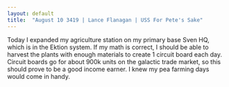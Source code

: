 ```yaml
---
layout: default
title:  "August 10 3419 | Lance Flanagan | USS For Pete's Sake"
---
```


<p>Today I expanded my agriculture station on my primary base Sven HQ, which is in the Ektion system. If my math is correct, I should be able to harvest the plants with enough materials to create 1 circuit board each day. Circuit boards go for about 900k units on the galactic trade market, so this should prove to be a good income earner. I knew my pea farming days would come in handy.</p>

<!--more-->



